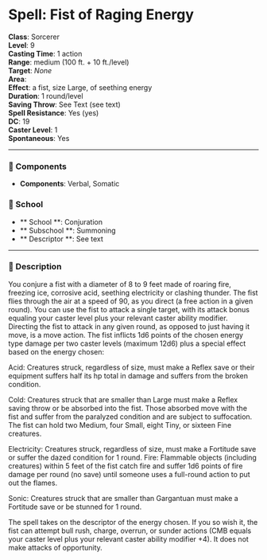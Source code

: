 
# Spell: Fist of Raging Energy
**Class**: Sorcerer  
**Level**: 9  
**Casting Time**: 1 action  
**Range**: medium (100 ft. + 10 ft./level)  
**Target**: _None_  
**Area**:   
**Effect**: a fist, size Large, of seething energy  
**Duration**: 1 round/level  
**Saving Throw**: See Text (see text)  
**Spell Resistance**: Yes (yes)  
**DC**: 19  
**Caster Level**: 1  
**Spontaneous**: Yes

---

### 🔮 Components
- **Components**: Verbal, Somatic

### 🏫 School
- ** School **: Conjuration
- ** Subschool **: Summoning
- ** Descriptor **: See text
---

### 📜 Description
You conjure a fist with a diameter of 8 to 9 feet made of roaring fire, freezing ice, corrosive acid, seething  electricity or clashing thunder. The fist flies through the air at a speed of 90, as you direct (a free action in a given round). You can use the fist to attack a single target, with its attack bonus equaling your caster level plus your relevant caster ability modifier. Directing the fist to attack in any given round, as opposed to just having it move, is a move action. The fist inflicts 1d6 points of the chosen energy type damage per two caster levels (maximum 12d6) plus a special effect based on the energy chosen:

Acid: Creatures struck, regardless of size, must make a Reflex save or their equipment suffers half its hp total in damage and suffers from the broken condition.

Cold: Creatures struck that are smaller than Large must make a Reflex saving throw or be absorbed into the fist. Those absorbed move with the fist and suffer from the paralyzed condition and are subject to suffocation. The fist can hold two Medium, four Small, eight Tiny, or sixteen Fine creatures.

Electricity: Creatures struck, regardless of size, must make a Fortitude save or suffer the dazed condition for 1 round. Fire: Flammable objects (including creatures) within 5 feet of the fist catch fire and suffer 1d6 points of fire damage per round (no save) until someone uses a full-round action to put out the flames.

Sonic: Creatures struck that are smaller than Gargantuan must make a Fortitude save or be stunned for 1 round.

The spell takes on the descriptor of the energy chosen. If you so wish it, the fist can attempt bull rush, charge, overrun, or sunder actions (CMB equals your caster level plus your relevant caster ability modifier +4). It does not make attacks of opportunity.
